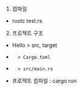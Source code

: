 1. 컴파일
 - rustc test.rs

2. 프로젝트 구조
 - Hello > src, target
 -       > Cargo.toml
 -       > src/main.rs
 - 프로젝트 컴파일 : cargo run